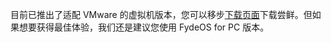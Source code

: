 ---
---
目前已推出了适配 VMware 的虚拟机版本，您可以移步[下载页面](https://fydeos.com/download/)下载尝鲜。但如果想要获得最佳体验，我们还是建议您使用 FydeOS for PC 版本。